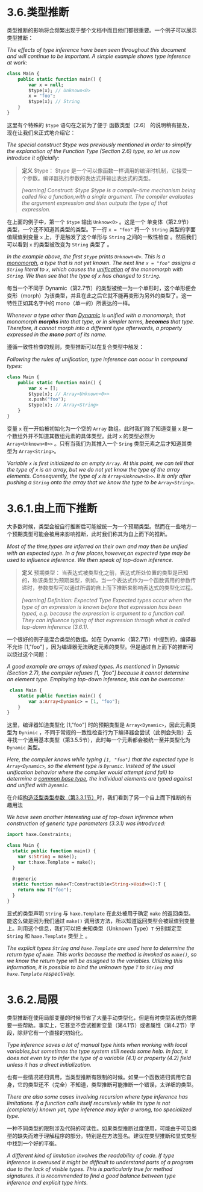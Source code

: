 # 3.6.类型推断

类型推断的影响将会频繁出现于整个文档中而且他们都很重要。一个例子可以展示类型推断：

*The effects of type inference have been seen throughout this document and will continue to be important. A simple example shows type inference at work:*

```haxe
class Main { 
    public static function main() { 
        var x = null; 
        $type(x); // Unknown<0> 
        x = "foo"; 
        $type(x); // String 
    }
} 
```

这里有个特殊的 `$type` 语句在之前为了便于 函数类型（2.6） 的说明稍有提及，现在让我们来正式地介绍它：

*The special construct $type was previously mentioned in order to simplify the explanation of the Function Type (Section 2.6) type, so let us now introduce it ofﬁcially:*

> **定义** $type：
> $type 是一个可以像函数一样调用的编译时机制，它接受一个参数。编译器执行参数的表达式并输出表达式的类型。
>
> *[warning] Construct: $type
> $type is a compile-time mechanism being called like a function,with a single argument. The compiler evaluates the argument expression and then outputs the type of that expression.*

在上面的例子中，第一个 `$type` 输出 `Unknow<0>` 。这是一个 单变体（第2.9节）类型，一个还不知道其类型的类型。下一行 `x = "foo"` 将一个 `String` 类型的字面值赋值到变量 `x` 上，于是触发了这个单形与 `String` 之间的一致性检查 。然后我们可以看到 `x` 的类型被改变为 `String` 类型了 。

*In the example above, the first `$type` prints `Unknown<0>`. This is a [monomorph](https://haxe.org/manual/types-monomorph.html), a type that is not yet known. The next line `x = "foo"` assigns a `String` literal to `x`, which causes the [unification](https://haxe.org/manual/type-system-unification.html) of the monomorph with `String`. We then see that the type of `x` has changed to `String`.*

每当一个不同于 Dynamic（第2.7节）的类型被统一为一个单形时，这个单形便会变形（morph）为该类型，并且在此之后它就不能再变形为另外的类型了。这一特性正如其名字中的 mono（单一的）所表达的一样。

*Whenever a type other than [Dynamic](https://haxe.org/manual/types-dynamic.html) is unified with a monomorph, that monomorph **morphs** into that type, or in simpler terms, **becomes** that type. Therefore, it cannot morph into a different type afterwards, a property expressed in the **mono** part of its name.*

遵循一致性检查的规则，类型推断可以在复合类型中触发：

*Following the rules of uniﬁcation, type inference can occur in compound types:*

```haxe
class Main {
    public static function main() { 
        var x = []; 
        $type(x); // Array<Unknown<0>>
        x.push("foo"); 
        $type(x); // Array<String> 
    } 
}
```

变量 `x` 在一开始被初始化为一个空的 `Array` 数组。此时我们除了知道变量 `x` 是一个数组外并不知道其数组元素的具体类型。此时 `x` 的类型必然为 `Array<Unknown<0>>` 。只有当我们为其推入一个 `Sring` 类型元素之后才知道其类型为 `Array<String>`。

*Variable `x` is first initialized to an empty `Array`. At this point, we can tell that the type of `x` is an array, but we do not yet know the type of the array elements. Consequently, the type of `x` is `Array<Unknown<0>>`. It is only after pushing a `String` onto the array that we know the type to be `Array<String>`.*



# 3.6.1.由上而下推断

大多数时候，类型会被自行推断后可能被统一为一个预期类型。然而在一些地方一个预期类型可能会被用来影响推断，此时我们称其为自上而下的推断。

*Most of the time,types are inferred on their own and may then be uniﬁed with an expected type. In a few places,however,an expected type may be used to inﬂuence inference. We then speak of top-down inference.*

> **定义** 预期类型：
> 当表达式被类型化之前，表达式所处位置的类型是已知的，称该类型为预期类型，例如，当一个表达式作为一个函数调用的参数传递时，参数类型可以通过所谓的自上而下推断来影响表达式的类型化过程。
>
> *[warning] Deﬁnition: Expected Type
> Expected types occur when the type of an expression is known before that expression has been typed, e.g. because the expression is argument to a function call. They can inﬂuence typing of that expression through what is called top-down inference (3.6.1).*

一个很好的例子是混合类型的数组。如在 Dynamic（第2.7节）中提到的，编译器不允许 [1,"foo"] ，因为编译器无法确定元素的类型。但是通过自上而下的推断可以绕过这个问题：

*A good example are arrays of mixed types. As mentioned in Dynamic (Section 2.7), the compiler refuses [1, "foo"] because it cannot determine an element type. Employing top-down inference, this can be overcome:*

```haxe
 class Main { 
    static public function main() { 
        var a:Array<Dynamic> = [1, "foo"]; 
    } 
} 
```

这里，编译器知道类型化 [1,"foo"] 时的预期类型是 `Array<Dynamic>`，因此元素类型为 `Dynimic` ，不同于常规的一致性检查行为下编译器会尝试（此例会失败）去寻找一个通用基本类型（第3.5.5节），此时每一个元素都会被统一至并类型化为 `Dynamic` 类型。

*Here, the compiler knows while typing `[1, "foo"]` that the expected type is `Array<Dynamic>`, so the element type is `Dynamic`. Instead of the usual unification behavior where the compiler would attempt (and fail) to determine a [common base type](https://haxe.org/manual/type-system-unification-common-base-type.html), the individual elements are typed against and unified with `Dynamic`.*

在介绍[构造泛型类型参数（第3.3.1节）](/3.类型系统/3.3.泛型)时，我们看到了另一个自上而下推断的有趣用法

*We have seen another interesting use of top-down inference when construction of generic type parameters (3.3.1) was introduced:*

```haxe
import haxe.Constraints;

class Main {
  static public function main() {
    var s:String = make();
    var t:haxe.Template = make();
  }

  @:generic
  static function make<T:Constructible<String->Void>>():T {
    return new T("foo");
  }
}
```

显式的类型声明 `String` 与 `haxe.Template` 在此处被用于确定 `make` 的返回类型。能这么做是因为我们通过 `make()` 调用该方法，所以知道返回类型会被赋值到变量上。利用这个信息，我们可以把 未知类型（Unknown Type）`T` 分别绑定至 `String` 和 `haxe.Template` 类型上 。

*The explicit types `String` and `haxe.Template` are used here to determine the return type of `make`. This works because the method is invoked as `make()`, so we know the return type will be assigned to the variables. Utilizing this information, it is possible to bind the unknown type `T` to `String` and `haxe.Template` respectively.*



# 3.6.2.局限

类型推断在使用局部变量的时候节省了大量手动类型化，但是有时类型系统仍然需要一些帮助。事实上，它甚至不尝试推断变量（第4.1节）或者属性（第4.2节）字段，除非它有一个直接的初始化。

*Type inference saves a lot of manual type hints when working with local variables,but sometimes the type system still needs some help. In fact, it does not even try to infer the type of a variable (4.1) or property (4.2) ﬁeld unless it has a direct initialization.*

也有一些情况递归调用，当类型推断有限制的时候。如果一个函数递归调用它自身，它的类型还不（完全）不知道，类型推断可能推断一个错误，太详细的类型。

*There are also some cases involving recursion where type inference has limitations. If a function calls itself recursively while its type is not (completely) known yet, type inference may infer a wrong, too specialized type.*

一种不同类型的限制涉及代码的可读性。如果类型推断过度使用，可能由于可见类型的缺失而难于理解程序的部分。特别是在方法签名。建议在类型推断和显式类型中找到一个好的平衡。

*A different kind of limitation involves the readability of code. If type inference is overused it might be difﬁcult to understand parts of a program due to the lack of visible types. This is particularly true for method signatures. It is recommended to ﬁnd a good balance between type inference and explicit type hints.*